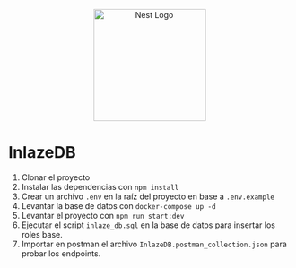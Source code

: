 <p align="center">
  <a href="http://nestjs.com/" target="blank"><img src="https://nestjs.com/img/logo-small.svg" width="200" alt="Nest Logo" /></a>
</p>

# InlazeDB

1. Clonar el proyecto
2. Instalar las dependencias con `npm install`
3. Crear un archivo `.env` en la raíz del proyecto en base a `.env.example`
4. Levantar la base de datos con `docker-compose up -d`
5. Levantar el proyecto con `npm run start:dev`
6. Ejecutar el script `inlaze_db.sql` en la base de datos para insertar los roles base.
7. Importar en postman el archivo `InlazeDB.postman_collection.json` para probar los endpoints.
